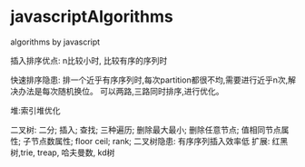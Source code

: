 # javascriptAlgorithms
algorithms by javascript




插入排序优点: n比较小时, 比较有序的序列时

快速排序隐患: 排一个近乎有序序列时,每次partition都很不均,需要进行近乎n次,解决办法是每次随机换位。 可以两路,三路同时排序,进行优化。

堆:索引堆优化

二叉树: 二分; 插入; 查找; 三种遍历; 删除最大最小; 删除任意节点; 值相同节点属性; 子节点数属性; floor ceil; rank;
二叉树隐患: 有序序列插入效率低
扩展: 红黑树,trie, treap, 哈夫曼数, kd树